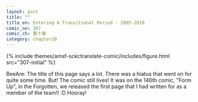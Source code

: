 ```yaml
---
layout: post
title: ""
title_en: Entering A Transitional Period - 2005-2010
comic_no: 307
comic_ch: 第十章
category: chapter10
---
```

{% include themes/amsf-sckctranslate-comic/includes/figure.html src="307-initial" %}

BeeAre: The title of this page says a lot. There was a hiatus that went on for quite some time. But! The comic still lives! It was on the 146th comic, "Form Up", in the Forgotten, we released the first page that I had written for as a member of the team!! :D Hooray! 
